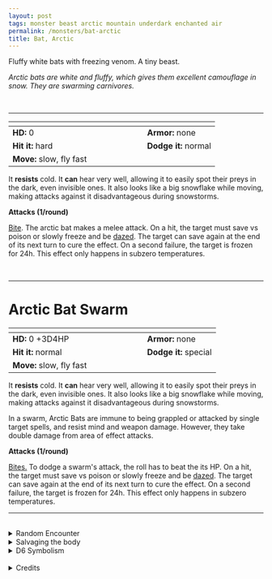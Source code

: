 ```yaml
---
layout: post
tags: monster beast arctic mountain underdark enchanted air
permalink: /monsters/bat-arctic
title: Bat, Arctic
---
```


Fluffy white bats with freezing venom. A tiny beast.

_Arctic bats are white and fluffy, which gives them excellent camouflage in snow. They are swarming carnivores._

<br>

---

|  <span style="display: inline-block; width:250px"></span>  |  |
| -------- | --------|
| **HD:** 0 | **Armor:** none  |
| **Hit it:** hard    | **Dodge it:** normal  |
| **Move:** slow, fly fast     |   | 

It **resists** cold. It **can** hear very well, allowing it to easily spot their preys in the dark, even invisible ones. It also looks like a big snowflake while moving, making attacks against it disadvantageous during snowstorms.

**Attacks (1/round)**

<ins>Bite</ins>. The arctic bat makes a melee attack. On a hit, the target must save vs poison or slowly freeze and be [dazed](/2020/11/10/extra-rules/#conditions). The target can save again at the end of its next turn to cure the effect. On a second failure, the target is frozen for 24h. This effect only happens in subzero temperatures.

<br>

---

# Arctic Bat Swarm

|  <span style="display: inline-block; width:250px"></span>  |  |
| -------- | --------|
| **HD:** 0 +3D4HP | **Armor:** none  |
| **Hit it:** normal    | **Dodge it:** special  |
| **Move:** slow, fly fast     |   | 

It **resists** cold. It **can** hear very well, allowing it to easily spot their preys in the dark, even invisible ones. It also looks like a big snowflake while moving, making attacks against it disadvantageous during snowstorms.

In a swarm, Arctic Bats are immune to being grappled or attacked by single target spells, and resist mind and weapon damage. However, they take double damage from area of effect attacks.

**Attacks (1/round)**

<ins>Bites.</ins> To dodge a swarm's attack, the roll has to beat the its HP. On a hit, the target must save vs poison or slowly freeze and be [dazed](/2020/11/10/extra-rules/#conditions). The target can save again at the end of its next turn to cure the effect. On a second failure, the target is frozen for 24h. This effect only happens in subzero temperatures.
<br>

---

<br>

<details markdown="1">
<summary>Random Encounter</summary>
1. **Monster:** 1D4 arctic bat swarms.
1. **Lair:** A small opening leading to a dark cave. If it's the day, 1D10 swarms are sleeping. <br>    &nbsp; OR <br>    **Omen:** High pitched bat noises, very close.
1. **Spoor:** 1D10 arctic bats flying around.
1. **Tracks:** High pitched bat noises in the night.
1. **Trace:** An frozen animal with tiny bite marks.
1. **Trace:** A single arctic bat, sleeping.
</details>

<details markdown="1">
<summary>Salvaging the body</summary>
Arctic bat fur is very fluffy, but a huge amount of bats must be skinned to make a coat, making it very expensive. Arctic bat venom is valued as a food preserver.

<span class="alchemy">**Arctic Bat Venom.** Save or be poisoned, save again each day to cure. You are paralyzed in subzero temperatures.</span>
</details>

<details markdown="1">
<summary>D6 Symbolism</summary>
In local cultures the bat is a symbol of ...

1. Dusk
1. Snowstorms
1. Bad Luck
1. Preservation
1. Luxury
1. Sacred
</details>

<br>

<details markdown="1">
<summary>Credits</summary>
Arctic bat seem to be an original creation of [Richard J. Leblanc Jr](http://savevsdragon.blogspot.com/) in the [Creature Compendium](https://www.drivethrurpg.com/product/147588/CC1-Creature-Compendium). I loved the idea of the freezing venom. — SaltyGoo
</details>
